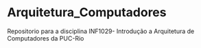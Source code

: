 # Arquitetura_Computadores
Repositorio para a disciplina INF1029- Introdução a Arquitetura de Computadores da PUC-Rio
